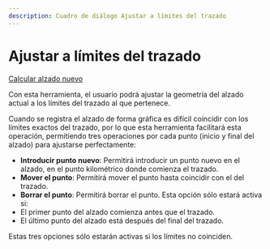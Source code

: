 ```yaml
---
description: Cuadro de diálogo Ajustar a límites del trazado
---
```


# Ajustar a límites del trazado

[Calcular alzado nuevo](./)

Con esta herramienta, el usuario podrá ajustar la geometría del alzado actual a los límites del trazado al que pertenece.

Cuando se registra el alzado de forma gráfica es difícil coincidir con los límites exactos del trazado, por lo que esta herramienta facilitará esta operación, permitiendo tres operaciones por cada punto \(inicio y final del alzado\) para ajustarse perfectamente:

* **Introducir punto nuevo**: Permitirá introducir un punto nuevo en el alzado, en el punto kilométrico donde comienza el trazado.
* **Mover el punto**: Permitirá mover el punto hasta coincidir con el del trazado.
* **Borrar el punto**: Permitirá borrar el punto. Esta opción sólo estará activa si:
* El primer punto del alzado comienza antes que el trazado.
* El último punto del alzado está después del final del trazado.

Estas tres opciones sólo estarán activas si los límites no coinciden.


